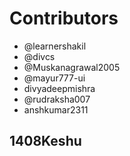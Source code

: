 

# Contributors

- @learnershakil
- @divcs
- @Muskanagrawal2005
- @mayur777-ui
- divyadeepmishra
- @rudraksha007
- anshkumar2311


## 1408Keshu



